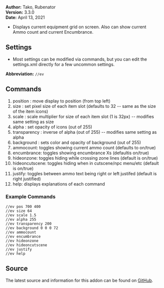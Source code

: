 **Author:**  Tako, Rubenator<br>
**Version:**  3.3.0<br>
**Date:** April 13, 2021<br>

* Displays current equipment grid on screen. Also can show current Ammo count and current Encumbrance.

## Settings

* Most settings can be modified via commands, but you can edit the settings.xml directly for a few uncommon settings.

**Abbreviation:** `//ev`

## Commands
1. position <xpos> <ypos>: move display to position (from top left)
2. size <pixels>: set pixel size of each item slot (defaults to 32 -- same as the size of the item icons)
3. scale <factor>: scale multiplier for size of each item slot (1 is 32px) -- modifies same setting as size
4. alpha <opacity>: set opacity of icons (out of 255)
5. transparency <transparency>: inverse of alpha (out of 255) -- modifies same setting as alpha
6. background <red> <green> <blue> <alpha>: sets color and opacity of background (out of 255)
7. ammocount: toggles showing current ammo count (defaults to on/true)
8. encumbrance: toggles showing encumbrance Xs (defaultis on/true)
9. hideonzone: toggles hiding while crossing zone lines (default is on/true)
10. hideoncutscene: toggles hiding when in cutscene/npc menu/etc (default is on/true)
11. justify: toggles between ammo text being right or left justifed (default is right justified)
12. help: displays explanations of each command
	
### Example Commands
```
//ev pos 700 400
//ev size 64
//ev scale 1.5
//ev alpha 255
//ev transparency 200
//ev background 0 0 0 72
//ev ammocount
//ev encumbrance
//ev hideonzone
//ev hideoncutscene
//ev justify
//ev help
```

## Source
The latest source and information for this addon can be found on [GitHub](https://github.com/Windower/Lua/tree/live/addons/equipviewer).
